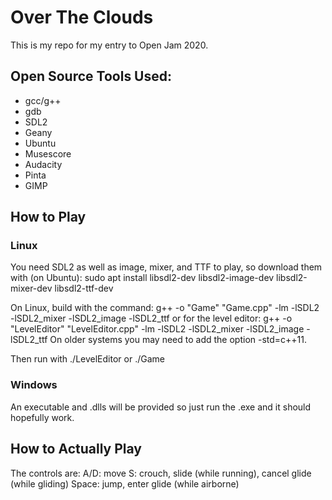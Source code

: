 # Over The Clouds

This is my repo for my entry to Open Jam 2020.

## Open Source Tools Used:
- gcc/g++
- gdb
- SDL2
- Geany
- Ubuntu
- Musescore
- Audacity
- Pinta
- GIMP

## How to Play
### Linux
You need SDL2 as well as image, mixer, and TTF to play, so download them with (on Ubuntu):
sudo apt install libsdl2-dev libsdl2-image-dev libsdl2-mixer-dev libsdl2-ttf-dev

On Linux, build with the command: 
g++ -o "Game" "Game.cpp" -lm -lSDL2 -lSDL2_mixer -lSDL2_image -lSDL2_ttf
or for the level editor:
g++ -o "LevelEditor" "LevelEditor.cpp" -lm -lSDL2 -lSDL2_mixer -lSDL2_image -lSDL2_ttf
On older systems you may need to add the option -std=c++11.

Then run with ./LevelEditor or ./Game

### Windows
An executable and .dlls will be provided so just run the .exe and it should hopefully work.

## How to Actually Play
The controls are:
A/D: move
S: crouch, slide (while running), cancel glide (while gliding)
Space: jump, enter glide (while airborne)
